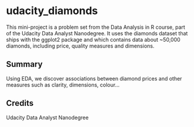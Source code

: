 # udacity_diamonds

This mini-project is a problem set from the Data Analysis in R course, part of the Udacity Data Analyst Nanodegree. 
It uses the diamonds dataset that ships with the ggplot2 package and which contains data about ~50,000 diamonds, including price, quality measures and dimensions.

## Summary
Using EDA, we discover associations between diamond prices and other measures such as clarity, dimensions, colour...

## Credits
Udacity Data Analyst Nanodegree
